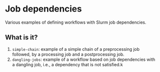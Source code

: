 # Job dependencies

Various examples of defining workflows with Slurm job dependencies.


## What is it?

1. `simple-chain`: example of a simple chain of a preprocessing job followed,
   by a processing job and a postprocessing job.
1. `dangling-jobs`: example of a workflow based on job dependencies with a
   dangling job, i.e., a dependency that is not satisfied.k
